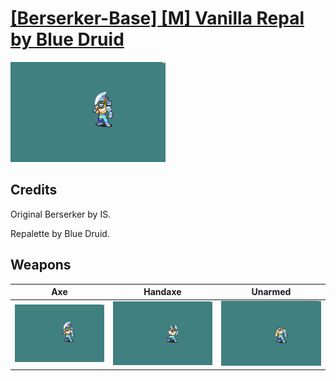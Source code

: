 # [\[Berserker-Base\] \[M\] Vanilla Repal by Blue Druid](./)

<img src="./3.%20Axe/Axe_000.png" alt="[Berserker-Base] [M] Vanilla Repal by Blue Druid standing" />

## Credits

Original Berserker by IS.

Repalette by Blue Druid.

## Weapons


|Axe |Handaxe |Unarmed |
|  :---: | :---: | :---: |
| <img alt="Axe animation" src="./3.%20Axe/Axe.gif" /> | <img alt="Handaxe animation" src="./4.%20Handaxe/Handaxe.gif" /> | <img alt="Unarmed animation" src="./8.%20Unarmed/Unarmed.gif" /> |
